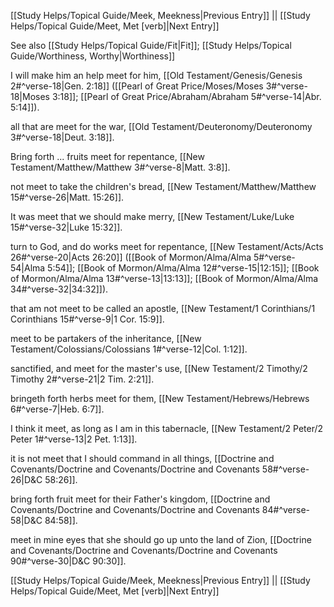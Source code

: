 [[Study Helps/Topical Guide/Meek, Meekness|Previous Entry]]  ||  [[Study Helps/Topical Guide/Meet, Met [verb]|Next Entry]]

 See also [[Study Helps/Topical Guide/Fit|Fit]]; [[Study Helps/Topical Guide/Worthiness, Worthy|Worthiness]]

 I will make him an help meet for him, [[Old Testament/Genesis/Genesis 2#^verse-18|Gen. 2:18]] ([[Pearl of Great Price/Moses/Moses 3#^verse-18|Moses 3:18]]; [[Pearl of Great Price/Abraham/Abraham 5#^verse-14|Abr. 5:14]]).

 all that are meet for the war, [[Old Testament/Deuteronomy/Deuteronomy 3#^verse-18|Deut. 3:18]].

 Bring forth ... fruits meet for repentance, [[New Testament/Matthew/Matthew 3#^verse-8|Matt. 3:8]].

 not meet to take the children's bread, [[New Testament/Matthew/Matthew 15#^verse-26|Matt. 15:26]].

 It was meet that we should make merry, [[New Testament/Luke/Luke 15#^verse-32|Luke 15:32]].

 turn to God, and do works meet for repentance, [[New Testament/Acts/Acts 26#^verse-20|Acts 26:20]] ([[Book of Mormon/Alma/Alma 5#^verse-54|Alma 5:54]]; [[Book of Mormon/Alma/Alma 12#^verse-15|12:15]]; [[Book of Mormon/Alma/Alma 13#^verse-13|13:13]]; [[Book of Mormon/Alma/Alma 34#^verse-32|34:32]]).

 that am not meet to be called an apostle, [[New Testament/1 Corinthians/1 Corinthians 15#^verse-9|1 Cor. 15:9]].

 meet to be partakers of the inheritance, [[New Testament/Colossians/Colossians 1#^verse-12|Col. 1:12]].

 sanctified, and meet for the master's use, [[New Testament/2 Timothy/2 Timothy 2#^verse-21|2 Tim. 2:21]].

 bringeth forth herbs meet for them, [[New Testament/Hebrews/Hebrews 6#^verse-7|Heb. 6:7]].

 I think it meet, as long as I am in this tabernacle, [[New Testament/2 Peter/2 Peter 1#^verse-13|2 Pet. 1:13]].

 it is not meet that I should command in all things, [[Doctrine and Covenants/Doctrine and Covenants/Doctrine and Covenants 58#^verse-26|D&C 58:26]].

 bring forth fruit meet for their Father's kingdom, [[Doctrine and Covenants/Doctrine and Covenants/Doctrine and Covenants 84#^verse-58|D&C 84:58]].

 meet in mine eyes that she should go up unto the land of Zion, [[Doctrine and Covenants/Doctrine and Covenants/Doctrine and Covenants 90#^verse-30|D&C 90:30]].

[[Study Helps/Topical Guide/Meek, Meekness|Previous Entry]]  ||  [[Study Helps/Topical Guide/Meet, Met [verb]|Next Entry]]